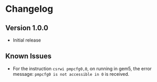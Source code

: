 # Changelog

## Version 1.0.0

* Initial release

## Known Issues

* For the instruction `csrwi pmpcfg0,0`, on running in gem5, the error message: `pmpcfg0 is not accessible in 0` is received.